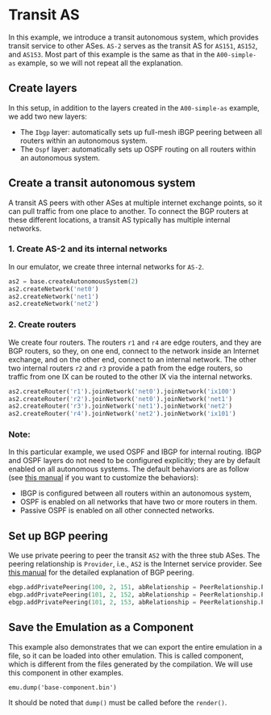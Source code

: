 # Transit AS

In this example, we introduce a transit autonomous system, which provides
transit service to other ASes. `AS-2` serves as the transit AS for `AS151`,
`AS152`, and `AS153`. Most part of this example is the same as that in the 
`A00-simple-as` example, so we will not repeat all the explanation. 


## Create layers

In this setup, in addition to the layers created in the `A00-simple-as`
example, we add two new layers: 

- The `Ibgp` layer: automatically sets up full-mesh iBGP peering between all routers within an autonomous system.
- The `Ospf` layer: automatically sets up OSPF routing on all routers within an autonomous system.



## Create a transit autonomous system

A transit AS peers with other ASes at multiple internet exchange points, so it can
pull traffic from one place to another. To connect the BGP routers at these 
different locations, a transit AS typically has multiple internal networks. 


### 1. Create AS-2 and its internal networks

In our emulator, we create three internal networks for `AS-2`. 

```python
as2 = base.createAutonomousSystem(2)
as2.createNetwork('net0')
as2.createNetwork('net1')
as2.createNetwork('net2')
```

### 2. Create routers 

We create four routers. The routers `r1` and `r4` are edge routers, and 
they are BGP routers, so they, on one end, connect to the network inside 
an Internet exchange, and on the other end, connect to an internal network.
The other two internal routers `r2` and `r3` provide a path from
the edge routers, so traffic from one IX can be routed to the other IX
via the internal networks. 


```python
as2.createRouter('r1').joinNetwork('net0').joinNetwork('ix100')
as2.createRouter('r2').joinNetwork('net0').joinNetwork('net1')
as2.createRouter('r3').joinNetwork('net1').joinNetwork('net2')
as2.createRouter('r4').joinNetwork('net2').joinNetwork('ix101')
```

### Note:

In this particular example, we used OSPF and IBGP for internal routing. IBGP
and OSPF layers do not need to be configured explicitly; they are by default
enabled on all autonomous systems. The default behaviors are as follow (see
[this manual](/docs/user_manual/routing.md) if you want to customize
the behaviors):

- IBGP is configured between all routers within an autonomous system,
- OSPF is enabled on all networks that have two or more routers in them.
- Passive OSPF is enabled on all other connected networks.


## Set up BGP peering

We use private peering to peer the transit `AS2` with the three stub 
ASes. The peering relationship is `Provider`, i.e.,
`AS2` is the Internet service provider. 
See [this manual](/docs/user_manual/bgp_peering.md) for the 
detailed explanation of BGP peering.

```python
ebgp.addPrivatePeering(100, 2, 151, abRelationship = PeerRelationship.Provider)
ebgp.addPrivatePeering(101, 2, 152, abRelationship = PeerRelationship.Provider)
ebgp.addPrivatePeering(101, 2, 153, abRelationship = PeerRelationship.Provider)
```

## Save the Emulation as a Component 

This example also demonstrates that we can export the entire emulation 
in a file, so it can be loaded into other emulation. This is called
component, which is different from the files generated by the compilation. 
We will use this component in other examples. 

```
emu.dump('base-component.bin')
```

It should be noted that `dump()` must be called before the `render()`.  

